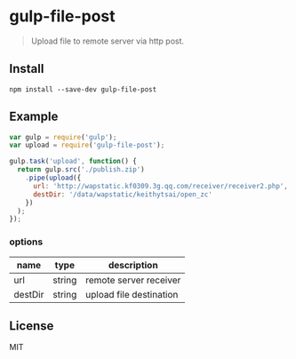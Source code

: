 # gulp-file-post

> Upload file to remote server via http post.

## Install

```
npm install --save-dev gulp-file-post
```

## Example

```js
var gulp = require('gulp');
var upload = require('gulp-file-post');

gulp.task('upload', function() {
  return gulp.src('./publish.zip')
    .pipe(upload({
      url: 'http://wapstatic.kf0309.3g.qq.com/receiver/receiver2.php',
      destDir: '/data/wapstatic/keithytsai/open_zc'
    })
  );
});

```

### options

name | type | description
--- | --- | --- 
url | string | remote server receiver
destDir | string | upload file destination

## License

MIT

